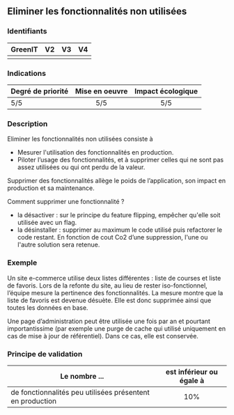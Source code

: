 ## Eliminer les fonctionnalités non utilisées

### Identifiants

| GreenIT |  V2  |  V3  |  V4  |
|:-------:|:----:|:----:|:----:|
|         |      |      |      |

### Indications

| Degré de priorité |      Mise en oeuvre       |  Impact écologique    | 
|-------------------|:-------------------------:|:---------------------:|
|    5/5            |         5/5               |   5/5                | 


### Description

Eliminer les fonctionnalités non utilisées consiste à 
* Mesurer l'utilisation des fonctionnalités en production.
* Piloter l’usage des fonctionnalités, et à supprimer celles qui ne sont pas assez utilisées ou qui ont perdu de la valeur.

Supprimer des fonctionnalités allège le poids de l’application, son impact en production et sa maintenance.

Comment supprimer une fonctionnalité ?
* la désactiver : sur le principe du feature flipping, empêcher qu'elle soit utilisée avec un flag.
* la désinstaller : supprimer au maximum le code utilisé puis refactorer le code restant.
En fonction de cout Co2 d’une suppression, l'une ou l'autre solution sera retenue.


### Exemple
Un site e-commerce utilise deux listes différentes : liste de courses et liste de favoris. Lors de la refonte du site, au lieu de rester iso-fonctionnel, l’équipe mesure la pertinence des fonctionnalités. La mesure montre que la liste de favoris est devenue désuète. Elle est donc supprimée ainsi que toutes les données en base.

Une page d’administration peut être utilisée une fois par an et pourtant importantissime (par exemple une purge de cache qui utilisé uniquement en cas de mise à jour de référentiel). Dans ce cas, elle est conservée.

### Principe de validation

| Le nombre ...     |     est inférieur ou égale à   |  
|-------------------|:-------------------------:|
| de fonctionnalités peu utilisées présentent en production    |  10% |
